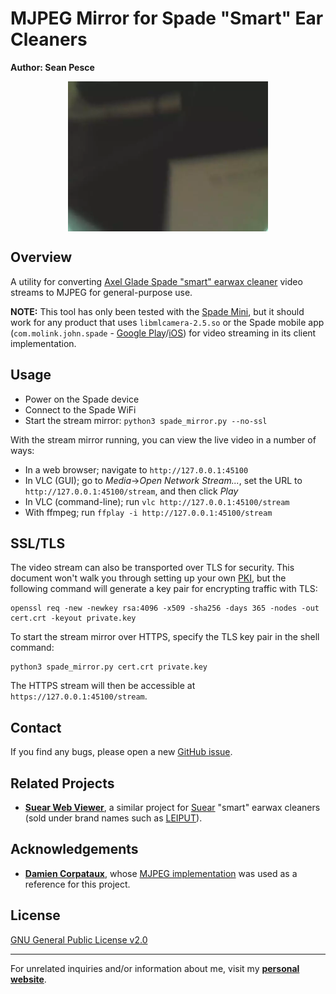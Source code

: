 # MJPEG Mirror for Spade "Smart" Ear Cleaners  
**Author: Sean Pesce**  

<p align="center">
<img align="center" title="Example clip from MJPEG stream" src="https://github.com/SeanPesce/Spade-Web-Viewer/blob/master/image/example.webp?raw=true" alt="Example clip from MJPEG stream" width="320px">
</p>  


## Overview  
A utility for converting [Axel Glade Spade "smart" earwax cleaner](https://www.axelglade.com/collections/e) video streams to MJPEG for general-purpose use.  

**NOTE:** This tool has only been tested with the [Spade Mini](https://www.axelglade.com/collections/e/products/spade-mini), but it should work for any product that uses `libmlcamera-2.5.so` or the Spade mobile app (`com.molink.john.spade` - [Google Play](https://play.google.com/store/apps/details?id=com.molink.john.spade)/[iOS](https://apps.apple.com/us/app/spade-by-axel-glade/id1535193019)) for video streaming in its client implementation.  


## Usage  

 * Power on the Spade device  
 * Connect to the Spade WiFi  
 * Start the stream mirror: `python3 spade_mirror.py --no-ssl`  

With the stream mirror running, you can view the live video in a number of ways:  

 * In a web browser; navigate to `http://127.0.0.1:45100`  
 * In VLC (GUI); go to *Media*→*Open Network Stream...*, set the URL to `http://127.0.0.1:45100/stream`, and then click *Play*  
 * In VLC (command-line); run `vlc http://127.0.0.1:45100/stream`  
 * With ffmpeg; run `ffplay -i http://127.0.0.1:45100/stream`  


## SSL/TLS    

The video stream can also be transported over TLS for security. This document won't walk you through setting up your own [PKI](https://myhomelab.gr/linux/2019/12/13/local-ca-setup.html), but the following command will generate a key pair for encrypting traffic with TLS:  

```
openssl req -new -newkey rsa:4096 -x509 -sha256 -days 365 -nodes -out cert.crt -keyout private.key
```

To start the stream mirror over HTTPS, specify the TLS key pair in the shell command:  

```
python3 spade_mirror.py cert.crt private.key
```

The HTTPS stream will then be accessible at `https://127.0.0.1:45100/stream`.  


## Contact  
If you find any bugs, please open a new [GitHub issue](https://github.com/SeanPesce/Spade-Web-Viewer/issues/new).  


## Related Projects  
 * **[Suear Web Viewer](https://github.com/SeanPesce/Suear-Web-Viewer)**, a similar project for [Suear](https://play.google.com/store/apps/details?id=com.i4season.bkCamera) "smart" earwax cleaners (sold under brand names such as [LEIPUT](https://www.amazon.com/Ear-Wax-Removal-Remover-Android%EF%BC%88Black%EF%BC%89/dp/B09KZ8TS7L)).  


## Acknowledgements  
 * **[Damien Corpataux](https://github.com/damiencorpataux)**, whose [MJPEG implementation](https://github.com/damiencorpataux/pymjpeg) was used as a reference for this project.  


## License  

[GNU General Public License v2.0](LICENSE)  


---------------------------------------------

For unrelated inquiries and/or information about me, visit my **[personal website](https://SeanPesce.github.io)**.  

